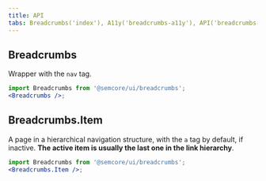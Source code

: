 ```yaml
---
title: API
tabs: Breadcrumbs('index'), A11y('breadcrumbs-a11y'), API('breadcrumbs-api'), Example('breadcrumbs-code'), Changelog('breadcrumbs-changelog')
---
```


## Breadcrumbs

Wrapper with the `nav` tag.

```jsx
import Breadcrumbs from '@semcore/ui/breadcrumbs';
<Breadcrumbs />;
```

<TypesView type="BreadcrumbsProps" :types={...types} />

## Breadcrumbs.Item

A page in a hierarchical navigation structure, with the `a` tag by default, if inactive. **The active item is usually the last one in the link hierarchy**.

```jsx
import Breadcrumbs from '@semcore/ui/breadcrumbs';
<Breadcrumbs.Item />;
```

<TypesView type="BreadcrumbsItemProps" :types={...types} />

<script setup>import { data as types } from '@types.data.ts';</script>